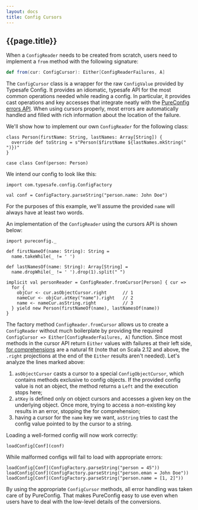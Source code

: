 ```yaml
---
layout: docs
title: Config Cursors
---
```


## {{page.title}}

When a `ConfigReader` needs to be created from scratch, users need to implement a `from` method with the following
signature:

```scala
def from(cur: ConfigCursor): Either[ConfigReaderFailures, A]
```

The `ConfigCursor` class is a wrapper for the raw `ConfigValue` provided by Typesafe Config. It provides an idiomatic,
typesafe API for the most common operations needed while reading a config. In particular, it provides cast operations
and key accesses that integrate neatly with the [PureConfig errors API](error-handling.html). When using cursors
properly, most errors are automatically handled and filled with rich information about the location of the failure.

We'll show how to implement our own `ConfigReader` for the following class:

```tut:silent
class Person(firstName: String, lastNames: Array[String]) {
  override def toString = s"Person($firstName ${lastNames.mkString(" ")})"
}

case class Conf(person: Person)
```

We intend our config to look like this:

```tut:silent
import com.typesafe.config.ConfigFactory

val conf = ConfigFactory.parseString("person.name: John Doe")
```

For the purposes of this example, we'll assume the provided `name` will always have at least two words.

An implementation of the `ConfigReader` using the cursors API is shown below:

```tut:silent
import pureconfig._

def firstNameOf(name: String): String =
  name.takeWhile(_ != ' ')

def lastNamesOf(name: String): Array[String] =
  name.dropWhile(_ != ' ').drop(1).split(" ")

implicit val personReader = ConfigReader.fromCursor[Person] { cur =>
  for {
    objCur <- cur.asObjectCursor.right      // 1
    nameCur <- objCur.atKey("name").right   // 2
    name <- nameCur.asString.right          // 3
  } yield new Person(firstNameOf(name), lastNamesOf(name))
}
```

The factory method `ConfigReader.fromCursor` allows us to create a `ConfigReader` without much boilerplate by providing
the required `ConfigCursor => Either[ConfigReaderFailures, A]` function. Since most methods in the cursor API return
`Either` values with failures at their left side,
[for comprehensions](https://docs.scala-lang.org/tour/for-comprehensions.html) are a natural fit (note that on Scala
2.12 and above, the `.right` projections at the end of the `Either` results aren't needed). Let's analyze the lines
marked above:

1. `asObjectCursor` casts a cursor to a special `ConfigObjectCursor`, which contains methods exclusive to config
objects. If the provided config value is not an object, the method returns a `Left` and the execution stops here;
2. `atKey` is defined only on object cursors and accesses a given key on the underlying object. Once more, trying to
access a non-existing key results in an error, stopping the for comprehension;
3. having a cursor for the `name` key we want, `asString` tries to cast the config value pointed to by the cursor to a
string.

Loading a well-formed config will now work correctly:

```tut:book
loadConfig[Conf](conf)
```

While malformed configs will fail to load with appropriate errors:

```tut:book
loadConfig[Conf](ConfigFactory.parseString("person = 45"))
loadConfig[Conf](ConfigFactory.parseString("person.eman = John Doe"))
loadConfig[Conf](ConfigFactory.parseString("person.name = [1, 2]"))
```

By using the appropriate `ConfigCursor` methods, all error handling was taken care of by PureConfig. That makes
PureConfig easy to use even when users have to deal with the low-level details of the conversions.
